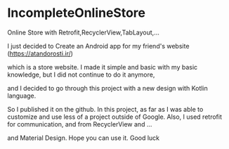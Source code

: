 # IncompleteOnlineStore
Online Store with Retrofit,RecyclerView,TabLayout,...



I just decided to Create an Android app for my friend's website (https://atandorosti.ir/)

which is a store website. 
I made it simple and basic with my basic knowledge, but I did not continue to do it anymore,

and I decided to go through this project with a new design with Kotlin language. 

So I published it on the github. In this project, as far as I was able to 
customize and use less of a project outside of Google.
Also, I used retrofit for communication, and from RecyclerView and ... 

and Material Design. Hope you can use it. Good luck
